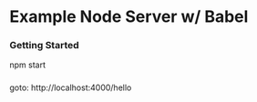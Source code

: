 # Example Node Server w/ Babel

### Getting Started

npm start

###

goto: http://localhost:4000/hello 

